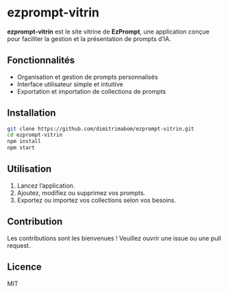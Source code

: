 # ezprompt-vitrin

**ezprompt-vitrin** est le site vitrine de **EzPrompt**, une application conçue pour faciliter la gestion et la présentation de prompts d’IA.

## Fonctionnalités

- Organisation et gestion de prompts personnalisés
- Interface utilisateur simple et intuitive
- Exportation et importation de collections de prompts

## Installation

```bash
git clone https://github.com/dimitrimabom/ezprompt-vitrin.git
cd ezprompt-vitrin
npm install
npm start
```

## Utilisation

1. Lancez l’application.
2. Ajoutez, modifiez ou supprimez vos prompts.
3. Exportez ou importez vos collections selon vos besoins.

## Contribution

Les contributions sont les bienvenues ! Veuillez ouvrir une issue ou une pull request.

## Licence

MIT